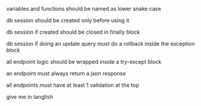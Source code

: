 variables and functions should be named as lower snake case

db session should be created only before using it

db session if created should be closed in finally block

db session if doing an update query must do a rollback inside the exception block

all endpoint logic should be wrapped inside a try-except block

an endpoint must always return a json response

all endpoints must have at least 1 validation at the top

give me in tanglish
